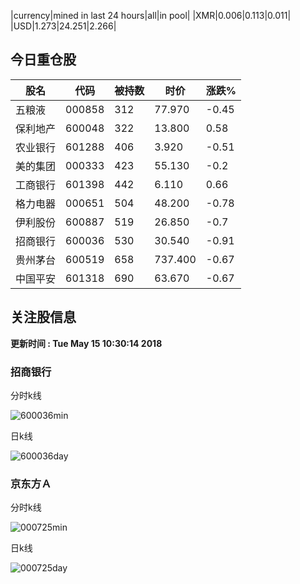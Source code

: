 |currency|mined in last 24 hours|all|in pool|
|XMR|0.006|0.113|0.011|
|USD|1.273|24.251|2.266|

## 今日重仓股 

|股名|代码|被持数|时价|涨跌%|
|---|---|---|---|---|
|五粮液|000858|312|77.970|-0.45|
|保利地产|600048|322|13.800|0.58|
|农业银行|601288|406|3.920|-0.51|
|美的集团|000333|423|55.130|-0.2|
|工商银行|601398|442|6.110|0.66|
|格力电器|000651|504|48.200|-0.78|
|伊利股份|600887|519|26.850|-0.7|
|招商银行|600036|530|30.540|-0.91|
|贵州茅台|600519|658|737.400|-0.67|
|中国平安|601318|690|63.670|-0.67|

## 关注股信息
**更新时间 : Tue May 15 10:30:14 2018**
### 招商银行 
分时k线

![600036min](http://image.sinajs.cn/newchart/min/n/sh600036.gif)

日k线

![600036day](http://image.sinajs.cn/newchart/daily/n/sh600036.gif)

### 京东方Ａ 
分时k线

![000725min](http://image.sinajs.cn/newchart/min/n/sz000725.gif)

日k线

![000725day](http://image.sinajs.cn/newchart/daily/n/sz000725.gif)
